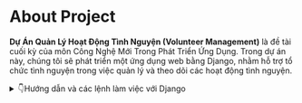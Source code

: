 # **About Project**
**Dự Án Quản Lý Hoạt Động Tình Nguyện (Volunteer Management)** là đề tài cuối kỳ của môn Công Nghệ Mới Trong Phát Triển Ứng Dụng. Trong dự án này, chúng tôi sẽ phát triển một ứng dụng web bằng Django, nhằm hỗ trợ tổ chức tình nguyện trong việc quản lý và theo dõi các hoạt động tình nguyện.

<details>
   <summary>👇Hướng dẫn và các lệnh làm việc với Django </summary>

# **Django commands and tips for development**

## I.Tạo project mới:
Mở terminal và di chuyển đến thư mục mà bạn muốn tạo project mới. Sau đó chạy lệnh sau:

### 1. Tạo môi trưởng ảo: 
Tạo môi trường ảo với tên là `py3.12_venv` tại thư mục của project
```bash
python -m venv py3.12_venv .
```
### 2. Kích hoạt môi trường ảo:
```bash
py3.12_venv\Scripts\activate 
```
### 3. Cài đặt Django:
```bash
pip install django
```
### 4. Tạo project mới:
Tạo project Django mới với tên là `volunteer_management` tại thư mục hiện tại
```bash
django-admin startproject volunteer_management . 
```

### 5. Tạo app mới:
Tạo app mới với tên là `volunteer_app` tại thư mục hiện tại
```bash
python manage.py startapp volunteer_app
```

- Để thêm app mới vào project, mở file `volunteer_management/settings.py` và thêm tên app vào `INSTALLED_APPS`:
```python
INSTALLED_APPS = [
    ...
    'volunteer_app',
    ...
]
```

### 6. Chạy thử server:
```bash
python manage.py runserver
```
- Mở trình duyệt và truy cập vào địa chỉ [http://127.0.0.1:8000/](http://127.0.0.1:8000/), nếu bạn thấy trang web như hình dưới đây thì đã cài đặt thành công:
![alt text](info_imgs/image.png)

## II. Các lệnh thường dùng để làm việc với Django:

### Kích hoạt môi trường ảo trước khi làm việc:
```bash
py3.12_venv\Scripts\activate 
```

### 1. Tạo database:
```bash
python manage.py makemigrations volunteer_app
```

### 2. Migrate database:
```bash
python manage.py migrate
```

### 3. Tạo superuser:
```bash
python manage.py createsuperuser
```

### 4. Chạy server:
```bash
python manage.py runserver
```
### 5. Chạy test case:
```bash
python manage.py test volunteer_app
```

### 6. Mở shell:
```bash
python manage.py shell
```

### 7. Tạo file requirements.txt:
```bash
pip freeze > requirements.txt
```
</details>




